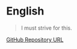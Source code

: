 # English

> I must strive for this.


[GitHub Repository URL](https://github.com/typinghare/document-english)